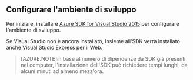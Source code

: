 ## <a name="setupdevenv"></a>Configurare l'ambiente di sviluppo

Per iniziare, installare [Azure SDK for Visual Studio 2015](http://go.microsoft.com/fwlink/?linkid=518003) per configurare l'ambiente di sviluppo.

Se Visual Studio non è ancora installato, insieme all'SDK verrà installato anche Visual Studio Express per il Web.

>[AZURE.NOTE]in base al numero di dipendenze da SDK già presenti nel computer, l'installazione dell'SDK può richiedere tempi lunghi, da alcuni minuti ad almeno mezz'ora.

<!---HONumber=July15_HO3-->
